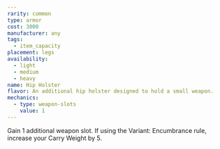 ```yaml
---
rarity: common
type: armor
cost: 3000
manufacturer: any
tags:
  - item_capacity
placement: legs
availability:
  - light
  - medium
  - heavy
name: Hip Holster
flavor: An additional hip holster designed to hold a small weapon.
mechanics:
  - type: weapon-slots
    value: 1
---
```

Gain 1 additional weapon slot. If using the Variant: Encumbrance rule, increase your Carry Weight by 5.
